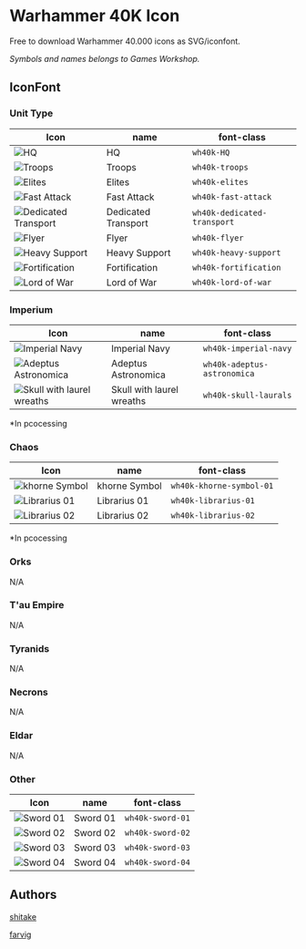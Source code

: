 # Warhammer 40K Icon

Free to download Warhammer 40.000 icons as SVG/iconfont.

*Symbols and names belongs to Games Workshop.*

## IconFont

### Unit Type

|Icon|name|font-class|
|--|--|--|
|![HQ](./src/svgs/HQ.svg)|HQ|`wh40k-HQ`|
|![Troops](./src/svgs/troops.svg)|Troops|`wh40k-troops`|
|![Elites](./src/svgs/elites.svg)|Elites|`wh40k-elites`|
|![Fast Attack](./src/svgs/fast-attack.svg)|Fast Attack|`wh40k-fast-attack`|
|![Dedicated Transport](./src/svgs/dedicated-transport.svg)|Dedicated Transport|`wh40k-dedicated-transport`|
|![Flyer](./src/svgs/flyer.svg)|Flyer|`wh40k-flyer`|
|![Heavy Support](./src/svgs/heavy-support.svg)|Heavy Support|`wh40k-heavy-support`|
|![Fortification](./src/svgs/fortification.svg)|Fortification|`wh40k-fortification`|
|![Lord of War](./src/svgs/lord-of-war.svg)|Lord of War|`wh40k-lord-of-war`|

### Imperium

|Icon|name|font-class|
|--|--|--|
|![Imperial Navy](./src/svgs/imperial-navy.svg)|Imperial Navy|`wh40k-imperial-navy`|
|![Adeptus Astronomica](./src/svgs/adeptus-astronomica.svg)|Adeptus Astronomica|`wh40k-adeptus-astronomica`|
|![Skull with laurel wreaths](./src/svgs/skull-laurals.svg)|Skull with laurel wreaths|`wh40k-skull-laurals`|

*In pcocessing

### Chaos

|Icon|name|font-class|
|--|--|--|
|![khorne Symbol](./src/svgs/khorne-symbol-01.svg)|khorne Symbol|`wh40k-khorne-symbol-01`|
|![Librarius 01](./src/svgs/librarius-01.svg)|Librarius 01|`wh40k-librarius-01`|
|![Librarius 02](./src/svgs/librarius-02.svg)|Librarius 02|`wh40k-librarius-02`|

*In pcocessing

### Orks

N/A

### T'au Empire

N/A

### Tyranids

N/A

### Necrons

N/A

### Eldar

N/A

### Other

|Icon|name|font-class|
|--|--|--|
|![Sword 01](./src/svgs/sword-01.svg)|Sword 01|`wh40k-sword-01`|
|![Sword 02](./src/svgs/sword-02.svg)|Sword 02|`wh40k-sword-02`|
|![Sword 03](./src/svgs/sword-03.svg)|Sword 03|`wh40k-sword-03`|
|![Sword 04](./src/svgs/sword-04.svg)|Sword 04|`wh40k-sword-04`|

## Authors

[shitake](https://github.com/molingyu)

[farvig](http://bakadesign.dk/)